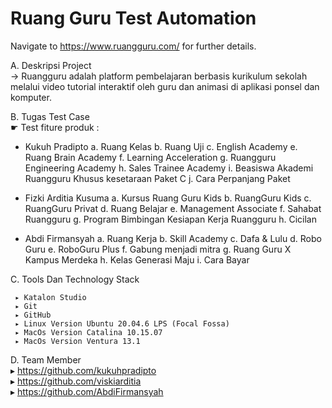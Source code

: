 
# Ruang Guru Test Automation
  
Navigate to https://www.ruangguru.com/ for further details.

A. Deskripsi Project<br>
   → Ruangguru adalah platform pembelajaran berbasis kurikulum sekolah melalui video tutorial interaktif oleh guru dan animasi di aplikasi ponsel dan       komputer. 
   
B. Tugas Test Case <br>
   ☛ Test fiture produk :
   
   - Kukuh Pradipto 
     a. Ruang Kelas
     b. Ruang Uji
     c. English Academy
     e. Ruang Brain Academy
     f. Learning Acceleration
     g. Ruangguru Engineering Academy
     h. Sales Trainee Academy
     i. Beasiswa Akademi Ruangguru Khusus kesetaraan Paket C
     j. Cara Perpanjang Paket
     
   - Fizki Arditia Kusuma
     a. Kursus Ruang Guru Kids
     b. RuangGuru Kids
     c. RuangGuru Privat
     d. Ruang Belajar
     e. Management Associate
     f. Sahabat Ruangguru
     g. Program Bimbingan Kesiapan Kerja Ruangguru
     h. Cicilan
     
   - Abdi Firmansyah
     a. Ruang Kerja
     b. Skill Academy
     c. Dafa & Lulu
     d. Robo Guru
     e. RoboGuru Plus
     f. Gabung menjadi mitra
     g. Ruang Guru X Kampus Merdeka
     h. Kelas Generasi Maju
     i. Cara Bayar
     
 C. Tools Dan Technology Stack
     
     ▸ Katalon Studio
     ▸ Git
     ▸ GitHub
     ▸ Linux Version Ubuntu 20.04.6 LPS (Focal Fossa)
     ▸ MacOs Version Catalina 10.15.07
     ▸ MacOs Version Ventura 13.1
     
 D. Team Member<br>
     ▸ https://github.com/kukuhpradipto <br>
     ▸ https://github.com/viskiarditia<br>
     ▸ https://github.com/AbdiFirmansyah
    
     
     
